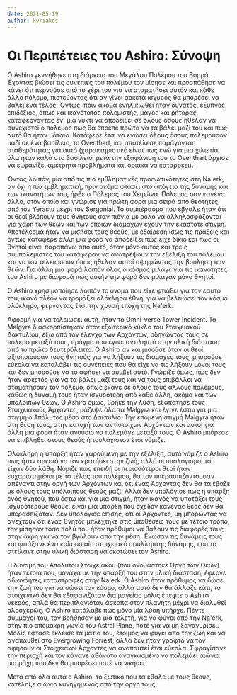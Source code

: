 ```yaml
---
date: 2021-05-19
author: kyriakos
---
```

# Οι Περιπέτειες του Ashiro: Σύνοψη

Ο Ashiro γεννήθηκε στη διάρκεια του Μεγάλου Πολέμου του Βορρά. Έχοντας βιώσει
τις συνέπιες του πολέμου τον μίσησε και προσπάθησε να  κάνει ότι περνούσε από
το χέρι του για να σταματήσει αυτόν και κάθε άλλο πόλεμο, πιστεύοντας ότι αν
γίνει αρκετά ισχυρός θα μπορέσει να βάλει ένα τέλος. Όντως, πριν ακόμα
ενηλικιωθεί ήταν δυνατός, έξυπνος, επιδέξιος, όπως και ικανότατος πολεμιστής,
μάγος και ρήτορας, καταφέρνοντας εν' μία νυκτί να αποδείξει σε όλους όσους
ήθελαν να συνεχιστεί ο πόλεμος πως θα έπρεπε πρώτα να τα βάλει μαζί του και
πως αυτό θα ήταν μάταιο. Κατάφερε έτσι να ενώσει όλους όσους πολεμούσαν μαζί
σε ένα βασίλειο, το  Oventhart, και αποτέλεσε παράγοντας σταθερότητας για αυτό
(χαρακτηριστικό είναι πως ενώ για μια χιλιετία, όλα ήταν καλά στο βασίλειο,
μετά την εξαφάνισή του το Oventhart άρχισε να εμφανίζει αμέτρητα προβλήματα
και οριακά να καταρρέει).

Όντας λοιπόν, μία από τις πιο εμβληματικές προσωπικότητες στη Na'erk, αν όχι η
πιο εμβληματική, πριν ακόμα φτάσει στο απόγειο της δύναμής και των ικανοτήτων
του, ήρθε ο Πόλεμος του Χειμώνα. Πόλεμος σαν κανένα άλλο, στον οποίο και
γνώρισε για πρώτη φορά μια σειρά από θεότητες, από τον Yerastu μέχρι τον
Sergonial. Το συμπέρασμα που έβγαλε ήταν ότι οι θεοί βλέπουν τους θνητούς σαν
πιόνια με ρόλο να αλληλοσφάζονται για χάρη των θεών και των όποιων διαμαχών
έχουν την εκάστοτε στιγμή. Αποτέλεσμα ήταν να μισήσει τους θεούς, με εξαίρεση
ίσως τις πράξεις και όντως κατάφερε άλλη μια φορά να αποδείξει πως είχε δίκιο
και πως οι θνητοί είναι παραπάνω από αυτό, όταν μόνο αυτός και τρείς
συμπολεμιστές του κατάφεραν να ανατρέψουν την εξέλιξη του πολέμου και να τον
τελειώσουν όπως ήθελαν αυτοί αψηφώντας την βούληση των θεών. Για άλλη μια φορά
λοιπόν όλος ο κόσμος μίλαγε για τις ικανότητες του Ashiro με διαφορά πως αυτήν
την φορά δεν μίλαγαν μόνο θνητοί.

Ο Ashiro χρησιμοποίησε λοιπόν το όνομα που είχε φτιάξει για τον εαυτό του,
ικανό πλέον να τρομάξει ολόκληρα έθνη, για να βελτιώσει τον κόσμο ολόκληρο,
φέρνοντας έτσι την χρυσή εποχή της Na'erk.

Αφορμή για να τελειώσει αυτή, ήταν το Omni-verse Tower Incident. Τα Malgyra
διασκορπίστηκαν στον εξωτερικό κύκλο του Στοιχειακού Δακτυλίου, έξω από τον
έλεγχο των Αρχόντων, οδηγώντας τους σε πόλεμο μεταξύ τους, πράγμα που έγινε
αντιληπτό στην υλική διάσταση από το πρώτο δευτερόλεπτο. Ο Ashiro αν και
μισούσε όταν οι θεοί αξιοποιούσαν τους θνητούς για να λήξουν τις διαμάχες
τους, μπορούσε εύκολα να καταλάβει τις συνέπειες που θα είχε να τις λήξουν
μόνοι τους και δεν μπορούσε να το αφήσει να συμβεί αυτό. Γνώριζε όμως, πως δεν
ήταν αρκετός για να τα βάλει μαζί τους και να τους επιβάλλει να σταματήσουν
τον πόλεμο, όπως έκανε σε όλους τους άλλους πολέμους, καθώς η δύναμή τους ήταν
ισχυρότερη από κάθε άλλη, ακόμα και των υπόλοιπων θεών. Ο Ashiro όμως, βρήκε
την λύση, εξαπάτησε τους Στοιχειακούς Άρχοντες, μάζεψε όλα τα Malgyra και
έγινε έστω για μια στιγμή ο Απόλυτος μέσα στο Δακτύλιο. Την επόμενη στιγμή
Malgyra ήταν στη θέση τους, στην κατοχή των αντίστοιχων Αρχόντων και αυτοί για
άλλη μια φορά ήταν ανούσιο να πολεμάνε μεταξύ τους. Ο Ashiro μπόρεσε να
επιβληθεί στους θεούς ή τουλάχιστον έτσι νόμιζε.

Ολόκληρη η ύπαρξη ήταν χαρούμενη με την εξέλιξη, αυτό νόμιζε ο Ashiro πως ήταν
αρκετό να τον κρατήσει στην ζωή, αλλά οι υπολογισμοί του είχαν δύο λάθη.
Νόμιζε πως επειδή οι περισσότεροι θεοί ήταν ευχαριστημένοι με το τέλος του
πολέμου, θα τον υπερασπιζόντουσαν απέναντι στην οργή των Αρχόντων και ότι ένας
Άρχοντας δεν θα τα έβαζε με όλους τους υπόλοιπους θεούς μαζί. Αλλά δεν
υπολόγισε πως η ύπαρξη ενός θνητού, που έστω και για μια στιγμή, ήταν ικανός
να υποτάξει τους ισχυρότερους θεούς, είναι μία ύπαρξη που σχεδόν κανένας θεός
δεν θα υπερασπιζόταν. Δεν υπολόγισε επίσης, ότι οι Άρχοντες, μη μπορώντας να
ανεχτούν ότι ένας θνητός μπλέχτηκε στις υποθέσεις τους με τέτοιο τρόπο, τον
μίσησαν τόσο πολύ που ήταν πρόθυμοι να βάλουν τις διαφορές τους στην άκρη για
να τον βγάλουν από την μέση. Ένωσαν τις δυνάμεις τους και φτιάξανε ένα
κολοσσιαίο στοιχειακό ασύλληπτης δύναμης, που το στείλανε στην υλική διάσταση
να σκοτώσει τον Ashiro.

Η δύναμη του Απόλυτου Στοιχειακού (που ονομάστηκε Οργή των Θεών) ήταν τέτοια
που, μονάχα με την ύπαρξή του στην υλική διάσταση, έφερνε αδιανόητες
καταστροφές στην Na'erk. Ο Ashiro ήταν πρόθυμος να δώσει την ζωή του για να
σώσει τον κόσμο, αλλά αυτό δεν θα άλλαζε κάτι, το στοιχειακό δεν θα
εξαφανιζόταν δια μαγείας μόλις έπεφτε ο Ashiro νεκρός, απλά θα περιπλανιόταν
άσκοπα στον πλανήτη μέχρι να διαλυθεί ολοσχερώς. Ο Ashiro κατάλαβε πως μόνο
μία λύση υπήρχε. Πέντε σύμμαχοί του, τον βοήθησαν με μία τελετή, για να φύγει
από την Na'erk, στην πιο απόμακρη γωνιά του Astral Plane, ποτέ για να μη
ξαναγυρίσει. Μόλις έφτασε έκλεισε τα μάτια του, έτοιμος να φύγει από την ζωή
και να αναπαυθεί στο Evergrowing Forrest, αλλά δεν ήταν γραφτό να τον αφήσουν
οι Στοιχειακοί Άρχοντες να αναπαυτεί έτσι εύκολα. Σφραγίσανε την περιοχή και
τον κάνανε αθάνατο αναγκασμένο να πολεμάει αιώνια μια μάχη που δεν θα μπορέσει
ποτέ να νικήσει.

Μετά από όλα αυτά ο Ashiro, το ξωτικό που τα έβαλε με τους θεούς, κατέληξε
αιώνια κυνηγημένος από την οργή τους.

